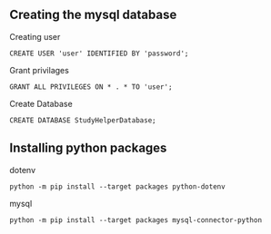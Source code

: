 ## Creating the mysql database

Creating user

`CREATE USER 'user' IDENTIFIED BY 'password';`

Grant privilages

`GRANT ALL PRIVILEGES ON * . * TO 'user';`

Create Database

`CREATE DATABASE StudyHelperDatabase;`

## Installing python packages

dotenv

`python -m pip install --target packages python-dotenv`

mysql

`python -m pip install --target packages mysql-connector-python`
